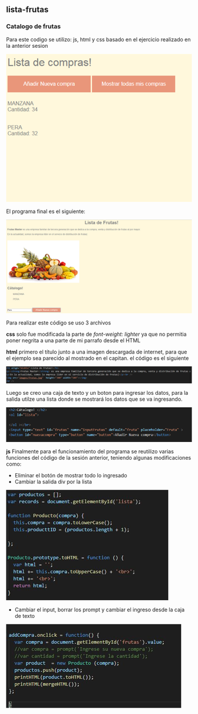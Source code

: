## lista-frutas
### Catalogo de frutas

Para este codigo se utilizo: js, html y css basado en el ejercicio realizado en la anterior sesion

![Imagen 1](assets/pictures/ejercicio_1.png)

El programa final es el siguiente: 

![Imagen 2](assets/pictures/ejercicio_2.png)

Para realizar este código se uso 3 archivos

**css** solo fue modificada la parte de _font-weight: lighter_ ya que no permitia poner negrita a una parte de mi parrafo desde el HTML

**html**
primero el título junto a una imagen descargada de internet, para que el ejemplo sea parecido al mostrado en el capitan. el código es el siguiente

![Imagen 3](assets/pictures/parra.png)

Luego se creo una caja de texto y un boton para ingresar los datos, para la salida utilze una lista donde se mostrará los datos que se va ingresando.

![Imagen 4](assets/pictures/input-output.png)


**js** 
Finalmente para el funcionamiento del programa se reutilizo varias funciones del código de la sesión anterior, teniendo algunas modificaciones como: 

* Eliminar el botón de mostrar todo lo ingresado
* Cambiar la salida div por la lista

![Imagen 5](assets/pictures/obtenerdatos.jpg)

* Cambiar el input, borrar los prompt y cambiar el ingreso desde la caja de texto

![Imagen 6](assets/pictures/input.jpg)